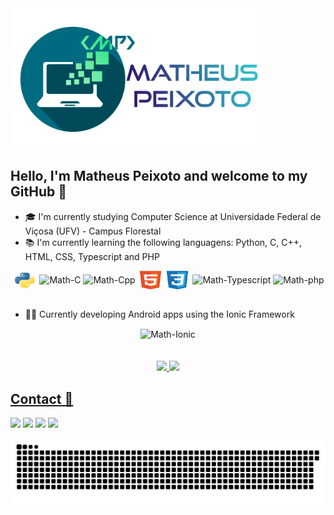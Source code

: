 <div>
  <a href="https://www.instagram.com/matheus_n_pxt/" target="_blank"><img height="80%" width="80%" align="center" src="https://github.com/MatheusPxt21/MatheusPxt21/blob/main/Logo.png"></a>  
</div>  


## Hello, I'm Matheus Peixoto and welcome to my GitHub 👋


- 🎓 I'm currently studying Computer Science at Universidade Federal de Viçosa (UFV) - Campus Florestal
- 📚 I'm currently learning the following languagens: Python, C, C++, HTML, CSS, Typescript and PHP
<div align="center"&style="display: inline_block">
  <img align="center" alt="Math-Python" height="30" width="40" src="https://raw.githubusercontent.com/devicons/devicon/master/icons/python/python-original.svg">
 <img align="center" alt="Math-C" height="30" width="40" src="https://cdn.jsdelivr.net/gh/devicons/devicon/icons/c/c-original.svg">
  <img align="center" alt="Math-Cpp" height="30" width="40" src="https://cdn.jsdelivr.net/gh/devicons/devicon/icons/cplusplus/cplusplus-original.svg">
  <img align="center" alt="Math-HTML" height="30" width="40" src="https://raw.githubusercontent.com/devicons/devicon/master/icons/html5/html5-original.svg">  
  <img align="center" alt="Math-CSS" height="30" width="40" src="https://raw.githubusercontent.com/devicons/devicon/master/icons/css3/css3-original.svg">
  <img align="center" alt="Math-Typescript" height="30" width="40" src="https://cdn.jsdelivr.net/gh/devicons/devicon/icons/typescript/typescript-original.svg" />
  <img align="center" alt="Math-php" height="30" width="40" src="https://cdn.jsdelivr.net/gh/devicons/devicon/icons/php/php-original.svg" />
</div>
<br>

- 👨‍💻 Currently developing Android apps using the Ionic Framework
<div align="center"&style="display: inline_block">
  <img align="center" alt="Math-Ionic" height="30" width="40" src="https://cdn.jsdelivr.net/gh/devicons/devicon/icons/ionic/ionic-original.svg" />
</div>
<br><br>

<div align="center">
  <a href="https://github.com/MatheusPxt21">
  <img height="140em" src="https://github-readme-stats.vercel.app/api?username=MatheusPxt21&show_icons=true&theme=dark&include_all_commits=true&count_private=true"/>
  <img height="121em" src="https://github-readme-stats.vercel.app/api/top-langs/?username=MatheusPxt21&layout=compact&langs_count=7&theme=dark"/>
</div>



##
## Contact 🤝
<div> 
  <a href="https://www.instagram.com/matheus_n_pxt" target="_blank"><img src="https://img.shields.io/badge/-Instagram-%23E4405F?style=for-the-badge&logo=instagram&logoColor=white" target="_blank"></a>
  <a href="https://twitter.com/MatheusNPxt" target="_blank"><img src="https://img.shields.io/badge/Twitter-1DA1F2?style=for-the-badge&logo=twitter&logoColor=white"></a>
  <a href = "mailto:mateusnascimentopxt@gmail.com"><img src="https://img.shields.io/badge/-Gmail-%23333?style=for-the-badge&logo=gmail&logoColor=white" target="_blank"></a>
  <a href="https://www.linkedin.com/in/matheus-peixoto-228a2320b" target="_blank"><img src="https://img.shields.io/badge/-LinkedIn-%230077B5?style=for-the-badge&logo=linkedin&logoColor=white" target="_blank"></a>
  

  ![Snake animation](https://github.com/MatheusPxt21/MatheusPxt21/blob/output/github-contribution-grid-snake.svg)
</div>

